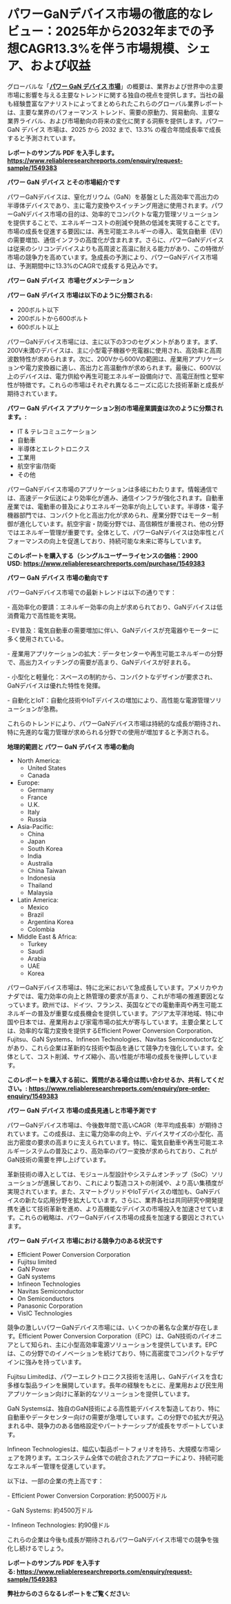 <p><h1>パワーGaNデバイス市場の徹底的なレビュー：2025年から2032年までの予想CAGR13.3%を伴う市場規模、シェア、および収益</h1></p><p>グローバルな「<a href="https://www.reliableresearchreports.com/power-gan-devices-r1549383?utm_campaign=110&utm_medium=6&utm_source=Github&utm_content=ia&utm_term=14042025&utm_id=power-gan-devices"><strong>パワー GaN デバイス 市場</strong></a>」の概要は、業界および世界中の主要市場に影響を与える主要なトレンドに関する独自の視点を提供します。当社の最も経験豊富なアナリストによってまとめられたこれらのグローバル業界レポートは、主要な業界のパフォーマンス トレンド、需要の原動力、貿易動向、主要な業界ライバル、および市場動向の将来の変化に関する洞察を提供します。パワー GaN デバイス 市場は、2025 から 2032 まで、13.3% の複合年間成長率で成長すると予測されています。</p>
<p><strong>レポートのサンプル PDF を入手します。</strong><strong><a href="https://www.reliableresearchreports.com/enquiry/request-sample/1549383?utm_campaign=110&utm_medium=6&utm_source=Github&utm_content=ia&utm_term=14042025&utm_id=power-gan-devices">https://www.reliableresearchreports.com/enquiry/request-sample/1549383</a></strong></p>
<p><strong>パワー GaN デバイス とその市場紹介です</strong></p>
<p><p>パワーGaNデバイスは、窒化ガリウム（GaN）を基盤とした高効率で高出力の半導体デバイスであり、主に電力変換やスイッチング用途に使用されます。パワーGaNデバイス市場の目的は、効率的でコンパクトな電力管理ソリューションを提供することで、エネルギーコストの削減や発熱の低減を実現することです。市場の成長を促進する要因には、再生可能エネルギーの導入、電気自動車（EV）の需要増加、通信インフラの高度化が含まれます。さらに、パワーGaNデバイスは従来のシリコンデバイスよりも高周波と高温に耐える能力があり、この特徴が市場の競争力を高めています。急成長の予測により、パワーGaNデバイス市場は、予測期間中に13.3%のCAGRで成長する見込みです。</p><strong><a href="|AUTHORITHY_DOMAIN_URL|?utm_campaign=110&utm_medium=6&utm_source=Github&utm_content=ia&utm_term=14042025&utm_id=power-gan-devices"></a></strong></p>
<p><strong>パワー GaN デバイス&nbsp;</strong><strong>&nbsp;市場セグメンテーション</strong></p>
<p><strong>パワー GaN デバイス 市場は以下のように分類される:</strong>&nbsp;</p>
<p><ul><li>200ボルト以下</li><li>200ボルトから600ボルト</li><li>600ボルト以上</li></ul></p>
<p><p>パワーGaNデバイス市場には、主に以下の3つのセグメントがあります。まず、200V未満のデバイスは、主に小型電子機器や充電器に使用され、高効率と高周波数特性が求められます。次に、200Vから600Vの範囲は、産業用アプリケーションや電力変換器に適し、高出力と高温動作が求められます。最後に、600V以上のデバイスは、電力供給や再生可能エネルギー設備向けで、高電圧耐性と堅牢性が特徴です。これらの市場はそれぞれ異なるニーズに応じた技術革新と成長が期待されています。</p></p>
<p><strong> パワー GaN デバイス アプリケーション別の市場産業調査は次のように分類されます。:</strong></p>
<p><ul><li>IT & テレコミュニケーション</li><li>自動車</li><li>半導体とエレクトロニクス</li><li>工業用</li><li>航空宇宙/防衛</li><li>その他</li></ul></p>
<p><p>パワーGaNデバイス市場のアプリケーションは多岐にわたります。情報通信では、高速データ伝送により効率化が進み、通信インフラが強化されます。自動車産業では、電動車の普及によりエネルギー効率が向上しています。半導体・電子機器部門では、コンパクト化と高出力化が求められ、産業分野ではモーター制御が進化しています。航空宇宙・防衛分野では、高信頼性が重視され、他の分野ではエネルギー管理が重要です。全体として、パワーGaNデバイスは効率性とパフォーマンスの向上を促進しており、持続可能な未来に寄与しています。</p></p>
<p><strong>このレポートを購入する（シングルユーザーライセンスの価格：2900 USD:</strong><strong>&nbsp;<a href="https://www.reliableresearchreports.com/purchase/1549383?utm_campaign=110&utm_medium=6&utm_source=Github&utm_content=ia&utm_term=14042025&utm_id=power-gan-devices">https://www.reliableresearchreports.com/purchase/1549383</a></strong></p>
<p><strong>パワー GaN デバイス 市場の動向です</strong></p>
<p><p>パワーGaNデバイス市場での最新トレンドは以下の通りです：</p><p>- 高効率化の要請：エネルギー効率の向上が求められており、GaNデバイスは低消費電力で高性能を実現。</p><p>- EV普及：電気自動車の需要増加に伴い、GaNデバイスが充電器やモーターに多く使用されている。</p><p>- 産業用アプリケーションの拡大：データセンターや再生可能エネルギーの分野で、高出力スイッチングの需要が高まり、GaNデバイスが好まれる。</p><p>- 小型化と軽量化：スペースの制約から、コンパクトなデザインが要求され、GaNデバイスは優れた特性を発揮。</p><p>- 自動化とIoT：自動化技術やIoTデバイスの増加により、高性能な電源管理ソリューションが急務。</p><p>これらのトレンドにより、パワーGaNデバイス市場は持続的な成長が期待され、特に先進的な電力管理が求められる分野での使用が増加すると予測される。</p></p>
<p><strong>地理的範囲と パワー GaN デバイス 市場の動向</strong></p>
<p><ul>
    <li>
        North America:
        <ul>
            <li>United States</li>
            <li>Canada</li>
        </ul>
    </li>
    <li>
        Europe:
        <ul>
            <li>Germany</li>
            <li>France</li>
            <li>U.K.</li>
            <li>Italy</li>
            <li>Russia</li>
        </ul>
    </li>
    <li>
        Asia-Pacific:
        <ul>
            <li>China</li>
            <li>Japan</li>
            <li>South Korea</li>
            <li>India</li>
            <li>Australia</li>
            <li>China Taiwan</li>
            <li>Indonesia</li>
            <li>Thailand</li>
            <li>Malaysia</li>
        </ul>
    </li>
    <li>
        Latin America:
        <ul>
            <li>Mexico</li>
            <li>Brazil</li>
            <li>Argentina Korea</li>
            <li>Colombia</li>
        </ul>
    </li>
    <li>
        Middle East & Africa:
        <ul>
            <li>Turkey</li>
            <li>Saudi</li>
            <li>Arabia</li>
            <li>UAE</li>
            <li>Korea</li>
        </ul>
    </li>
    </ul></p>
<p><p>パワーGaNデバイス市場は、特に北米において急成長しています。アメリカやカナダでは、電力効率の向上と熱管理の要求が高まり、これが市場の推進要因となっています。欧州では、ドイツ、フランス、英国などでの電動車両や再生可能エネルギーの普及が重要な成長機会を提供しています。アジア太平洋地域、特に中国や日本では、産業用および家電市場の拡大が寄与しています。主要企業としては、効率的な電力変換を提供するEfficient Power Conversion Corporation、Fujitsu、GaN Systems、Infineon Technologies、Navitas Semiconductorなどがあり、これら企業は革新的な技術や製品を通じて競争力を強化しています。全体として、コスト削減、サイズ縮小、高い性能が市場の成長を後押ししています。</p></p>
<p><strong>このレポートを購入する前に、質問がある場合は問い合わせるか、共有してください。:&nbsp;<a href="https://www.reliableresearchreports.com/enquiry/pre-order-enquiry/1549383?utm_campaign=110&utm_medium=6&utm_source=Github&utm_content=ia&utm_term=14042025&utm_id=power-gan-devices">https://www.reliableresearchreports.com/enquiry/pre-order-enquiry/1549383</a></strong></p>
<p><strong>パワー GaN デバイス 市場の成長見通しと市場予測です</strong></p>
<p><p>パワーGaNデバイス市場は、今後数年間で高いCAGR（年平均成長率）が期待されています。この成長は、主に電力効率の向上や、デバイスサイズの小型化、高出力密度の要求の高まりに支えられています。特に、電気自動車や再生可能エネルギーシステムの普及により、高効率のパワー変換が求められており、これがGaN技術の需要を押し上げています。</p><p>革新技術の導入としては、モジュール型設計やシステムオンチップ（SoC）ソリューションが進展しており、これにより製造コストの削減や、より高い集積度が実現されています。また、スマートグリッドやIoTデバイスの増加も、GaNデバイスの新たな応用分野を拡大しています。さらに、業界各社は共同研究や開発提携を通じて技術革新を進め、より高機能なデバイスの市場投入を加速させています。これらの戦略は、パワーGaNデバイス市場の成長を加速する要因とされています。</p></p>
<p><strong>パワー GaN デバイス 市場における競争力のある状況です</strong></p>
<p><ul><li>Efficient Power Conversion Corporation</li><li>Fujitsu limited</li><li>GaN Power</li><li>GaN systems</li><li>Infineon Technologies</li><li>Navitas Semiconductor</li><li>On Semiconductors</li><li>Panasonic Corporation</li><li>VisIC Technologies</li></ul></p>
<p><p>競争の激しいパワーGaNデバイス市場には、いくつかの著名な企業が存在します。Efficient Power Conversion Corporation（EPC）は、GaN技術のパイオニアとして知られ、主に小型高効率電源ソリューションを提供しています。EPCは、この分野でのイノベーションを続けており、特に高密度でコンパクトなデザインに強みを持っています。</p><p>Fujitsu Limitedは、パワーエレクトロニクス技術を活用し、GaNデバイスを含む多様な製品ラインを展開しています。長年の経験をもとに、産業用および民生用アプリケーション向けに革新的なソリューションを提供しています。</p><p>GaN Systemsは、独自のGaN技術による高性能デバイスを製造しており、特に自動車やデータセンター向けの需要が急増しています。この分野での拡大が見込まれる中、競争力のある価格設定やパートナーシップが成長をサポートしています。</p><p>Infineon Technologiesは、幅広い製品ポートフォリオを持ち、大規模な市場シェアを誇ります。エコシステム全体での統合されたアプローチにより、持続可能なエネルギー管理を促進しています。</p><p>以下は、一部の企業の売上高です：</p><p>- Efficient Power Conversion Corporation: 約5000万ドル</p><p>- GaN Systems: 約4500万ドル</p><p>- Infineon Technologies: 約90億ドル</p><p>これらの企業は今後も成長が期待されるパワーGaNデバイス市場での競争を強化し続けるでしょう。</p></p>
<p><strong>レポートのサンプル PDF を入手する:&nbsp;<a href="https://www.reliableresearchreports.com/enquiry/request-sample/1549383?utm_campaign=110&utm_medium=6&utm_source=Github&utm_content=ia&utm_term=14042025&utm_id=power-gan-devices">https://www.reliableresearchreports.com/enquiry/request-sample/1549383</a></strong></p>
<p></p>
<p></p>
<p></p>
<p></p>
<p><strong>弊社からのさらなるレポートをご覧ください:</strong></p>
<p><strong><p></p><p></p><p></p></strong></p>